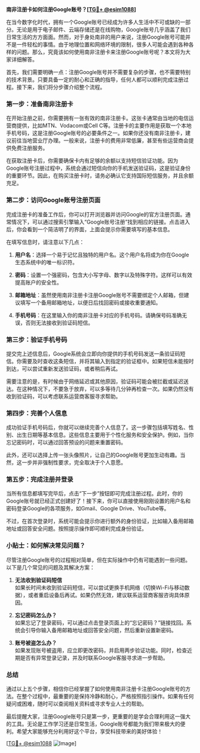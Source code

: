**南非注册卡如何注册Google账号？[[TG💪+ @esim1088](https://t.me/s/esim1088)]**

在当今数字化时代，拥有一个Google账号已经成为许多人生活中不可或缺的一部分。无论是用于电子邮件、云端存储还是在线购物，Google账号几乎涵盖了我们日常生活的方方面面。然而，对于身处南非的用户来说，注册Google账号可能并不是一件轻松的事情。由于地理位置和网络环境的限制，很多人可能会遇到各种各样的问题。那么，究竟该如何使用南非注册卡来注册Google账号呢？本文将为大家详细解答。

首先，我们需要明确一点：注册Google账号并不需要复杂的步骤，也不需要特别的技术背景。只要具备一定的耐心和正确的指导，任何人都可以顺利完成注册过程。接下来，我们将分步骤介绍整个流程。

### 第一步：准备南非注册卡

在开始注册之前，你需要拥有一张有效的南非注册卡。这张卡通常由当地的电信运营商提供，比如MTN、Vodacom或Cell C等。注册卡的主要作用是获取一个本地手机号码，这是注册Google账号的必要条件之一。如果你还没有南非注册卡，建议前往当地营业厅办理。一般来说，注册卡的费用非常低廉，甚至有些运营商会提供免费注册服务。

在获取注册卡后，你需要确保卡内有足够的余额以支持短信验证功能。因为Google账号注册过程中，系统会通过短信向你的手机发送验证码，这是验证身份的重要环节。因此，在购买注册卡时，请务必确认它支持国际短信服务，并且余额充足。

### 第二步：访问Google账号注册页面

完成注册卡的准备工作后，你可以打开浏览器并访问Google的官方注册页面。通常情况下，可以通过搜索引擎输入“Google账号注册”找到相应的链接。点击进入后，你会看到一个简洁明了的界面，上面会提示你需要填写的基本信息。

在填写信息时，请注意以下几点：

1. **用户名**：选择一个易于记忆且独特的用户名。这个用户名将成为你在Google生态系统中的唯一标识符。
   
2. **密码**：设置一个强密码，包含大小写字母、数字以及特殊字符。这样可以有效提高账户的安全性。

3. **邮箱地址**：虽然使用南非注册卡注册Google账号不需要绑定个人邮箱，但建议填写一个备用邮箱地址，以便日后找回密码或接收重要通知。

4. **手机号码**：在这里输入你的南非注册卡对应的手机号码。请确保号码准确无误，否则无法接收到验证码短信。

### 第三步：验证手机号码

提交完上述信息后，Google系统会立即向你提供的手机号码发送一条验证码短信。你需要及时查收这条短信，并将其输入到指定的验证框中。如果短信未能按时到达，可以尝试重新发送验证码，或者稍后再试。

需要注意的是，有时候由于网络延迟或其他原因，验证码可能会被拦截或延迟送达。在这种情况下，不要急于放弃，可以多等待几分钟再检查一次。如果仍然没有收到验证码，可以考虑联系运营商客服寻求帮助。

### 第四步：完善个人信息

成功验证手机号码后，你就可以继续完善个人信息了。这一步骤包括填写姓名、性别、出生日期等基本信息。这些信息主要用于个性化服务和安全保护。例如，当你忘记密码时，可以通过回答预设的问题来重置密码。

此外，还可以选择上传一张头像照片，让自己的Google账号更加生动有趣。当然，这一步并非强制性要求，完全取决于个人意愿。

### 第五步：完成注册并登录

当所有信息都填写完毕后，点击“下一步”按钮即可完成注册过程。此时，你的Google账号就已经正式创建好了！接下来，你可以直接使用刚刚设置的用户名和密码登录Google的各项服务，如Gmail、Google Drive、YouTube等。

不过，在首次登录时，系统可能会提示你进行额外的身份验证，比如输入备用邮箱地址或回答安全问题。按照提示操作即可顺利完成身份验证。

### 小贴士：如何解决常见问题？

尽管注册Google账号的过程相对简单，但在实际操作中仍有可能遇到一些问题。以下是几个常见的问题及其解决方案：

1. **无法收到验证码短信**  
   如果长时间未收到验证码短信，可以尝试更换手机网络（切换Wi-Fi与移动数据），或者重启设备后再试。如果仍然无效，建议联系运营商客服咨询具体原因。

2. **忘记密码怎么办？**  
   如果忘记了登录密码，可以通过点击登录页面上的“忘记密码？”链接找回。系统会引导你输入备用邮箱地址或回答安全问题，然后重新设置新密码。

3. **账号被盗怎么办？**  
   如果发现账号被盗用，应立即更改密码，并启用两步验证功能。同时，检查近期是否有异常登录记录，并及时联系Google客服寻求进一步帮助。

### 总结

通过以上五个步骤，相信你已经掌握了如何使用南非注册卡注册Google账号的方法。在整个过程中，最重要的是保持冷静和耐心，严格按照指引操作。如果有任何疑问或困难，随时可以查阅相关资料或寻求专业人士的帮助。

最后提醒大家，注册Google账号只是第一步，更重要的是学会合理利用这一强大的工具。无论是工作学习还是日常生活，Google账号都能为我们带来极大的便利。希望大家能够充分利用好这个平台，享受科技带来的美好体验！

[[TG💪+ @esim1088](https://t.me/s/esim1088) ![Image](https://i.postimg.cc/4NQfJmqS/Snipaste-2025-05-13-00-14-12.png)]